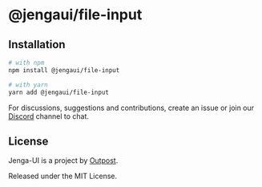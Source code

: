 # @jengaui/file-input

## Installation

```sh
# with npm
npm install @jengaui/file-input

# with yarn
yarn add @jengaui/file-input
```

For discussions, suggestions and contributions, create an issue or join our [Discord](https://discord.gg/sHnHPnAPZj) channel to chat.

## License

Jenga-UI is a project by [Outpost](https://outpost.run).

Released under the MIT License.
